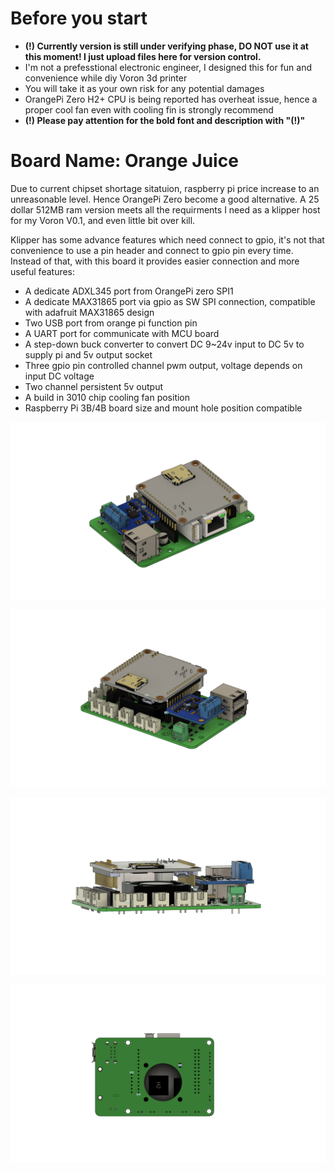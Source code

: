 # Before you start
- **(!) Currently version is still under verifying phase, DO NOT use it at this moment! I just upload files here for version control.**
- I'm not a prefesstional electronic engineer, I designed this for fun and convenience while diy Voron 3d printer
- You will take it as your own risk for any potential damages
- OrangePi Zero H2+ CPU is being reported has overheat issue, hence a proper cool fan even with cooling fin is strongly recommend
- **(!) Please pay attention for the bold font and description with "(!)"**

# Board Name: Orange Juice
Due to current chipset shortage sitatuion, raspberry pi price increase to an unreasonable level. 
Hence OrangePi Zero become a good alternative. A 25 dollar 512MB ram version meets all the requirments I need as a klipper host for my Voron V0.1, and even little bit over kill.

Klipper has some advance features which need connect to gpio, it's not that convenience to use a pin header and connect to gpio pin every time. Instead of that, with this board it provides easier connection and more useful features:

- A dedicate ADXL345 port from OrangePi zero SPI1
- A dedicate MAX31865 port via gpio as SW SPI connection, compatible with adafruit MAX31865 design
- Two USB port from orange pi function pin
- A UART port for communicate with MCU board
- A step-down buck converter to convert DC 9~24v input to DC 5v to supply pi and 5v output socket
- Three gpio pin controlled channel pwm output, voltage depends on input DC voltage
- Two channel persistent 5v output
- A build in 3010 chip cooling fan position
- Raspberry Pi 3B/4B board size and mount hole position compatible 

![](images/top.png)  

![](images/back.png)  

![](images/front.png)  

![](images/bottom.png)  


